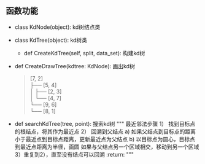 ## 函数功能

+ class KdNode(object): kd树结点类

+ class KdTree(object): kd树类

  + def CreateKdTree(self, split, data_set): 构建kd树

+ def CreateDrawTree(kdtree: KdNode): 画出kd树

  > [7, 2]  
  > ├── [5, 4]  
  > │   ├── [2, 3]  
  > │   └── [4, 7]  
  > └── [9, 6]  
  >     └── [8, 1]

+ def searchKdTree(tree, point): 搜索kd树
      """
      最近邻法步骤
      1） 找到目标点的根结点，将其作为最近点
      2） 回溯到父结点
          a) 如果父结点到目标点的距离小于最近点到目标点距离，更新最近点为父结点
          b) 以目标点为圆心，目标点到最近点距离为半径，画圆
              如果与父结点另一个区域相交，移动到另一个区域
      3）重复到2），直至没有结点可以回溯
      :return:
      """